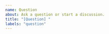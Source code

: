 ```yaml
---
name: Question
about: Ask a question or start a discussion.
title: "[Question] "
labels: "question"
---
```

